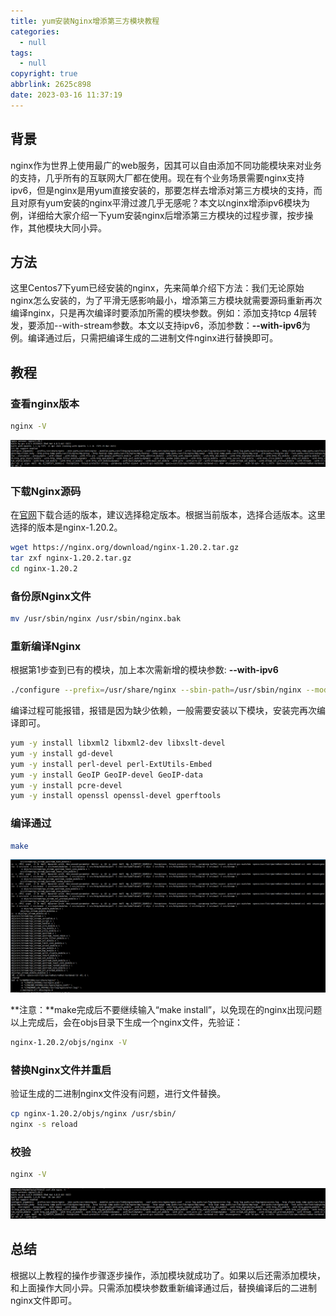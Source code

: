 ```yaml
---
title: yum安装Nginx增添第三方模块教程
categories:
  - null
tags:
  - null
copyright: true
abbrlink: 2625c898
date: 2023-03-16 11:37:19
---
```


## 背景

nginx作为世界上使用最广的web服务，因其可以自由添加不同功能模块来对业务的支持，几乎所有的互联网大厂都在使用。现在有个业务场景需要nginx支持ipv6，但是nginx是用yum直接安装的，那要怎样去增添对第三方模块的支持，而且对原有yum安装的nginx平滑过渡几乎无感呢？本文以nginx增添ipv6模块为例，详细给大家介绍一下yum安装nginx后增添第三方模块的过程步骤，按步操作，其他模块大同小异。

<!--more-->



## 方法

这里Centos7下yum已经安装的nginx，先来简单介绍下方法：我们无论原始nginx怎么安装的，为了平滑无感影响最小，增添第三方模块就需要源码重新再次编译nginx，只是再次编译时要添加所需的模块参数。例如：添加支持tcp 4层转发，要添加--with-stream参数。本文以支持ipv6，添加参数：**--with-ipv6**为例。编译通过后，只需把编译生成的二进制文件nginx进行替换即可。



## 教程

###  查看nginx版本

```bash
nginx -V
```

![](yum安装Nginx增添第三方模块教程/1.png)



### 下载Nginx源码

在[官网](https://nginx.org)下载合适的版本，建议选择稳定版本。根据当前版本，选择合适版本。这里选择的版本是nginx-1.20.2。

```bash
wget https://nginx.org/download/nginx-1.20.2.tar.gz 
tar zxf nginx-1.20.2.tar.gz 
cd nginx-1.20.2
```



### 备份原Nginx文件

```bash
mv /usr/sbin/nginx /usr/sbin/nginx.bak
```



### 重新编译Nginx

根据第1步查到已有的模块，加上本次需新增的模块参数: **--with-ipv6**

```bash
./configure --prefix=/usr/share/nginx --sbin-path=/usr/sbin/nginx --modules-path=/usr/lib64/nginx/modules --conf-path=/etc/nginx/nginx.conf --error-log-path=/var/log/nginx/error.log --http-log-path=/var/log/nginx/access.log --http-client-body-temp-path=/var/lib/nginx/tmp/client_body --http-proxy-temp-path=/var/lib/nginx/tmp/proxy --http-fastcgi-temp-path=/var/lib/nginx/tmp/fastcgi --http-uwsgi-temp-path=/var/lib/nginx/tmp/uwsgi --http-scgi-temp-path=/var/lib/nginx/tmp/scgi --pid-path=/run/nginx.pid --lock-path=/run/lock/subsys/nginx --user=nginx --group=nginx --with-compat --with-debug --with-file-aio --with-google_perftools_module --with-http_addition_module --with-http_auth_request_module --with-http_dav_module --with-http_degradation_module --with-http_flv_module --with-http_gunzip_module --with-http_gzip_static_module --with-http_image_filter_module=dynamic --with-http_mp4_module --with-http_perl_module=dynamic --with-http_random_index_module --with-http_realip_module --with-http_secure_link_module --with-http_slice_module --with-http_ssl_module --with-http_stub_status_module --with-http_sub_module --with-http_v2_module --with-http_xslt_module=dynamic --with-mail=dynamic --with-mail_ssl_module --with-pcre --with-pcre-jit --with-stream=dynamic --with-stream_ssl_module --with-stream_ssl_preread_module --with-threads --with-cc-opt='-O2 -g -pipe -Wall -Wp,-D_FORTIFY_SOURCE=2 -fexceptions -fstack-protector-strong --param=ssp-buffer-size=4 -grecord-gcc-switches -specs=/usr/lib/rpm/redhat/redhat-hardened-cc1 -m64 -mtune=generic' --with-ld-opt='-Wl,-z,relro -specs=/usr/lib/rpm/redhat/redhat-hardened-ld -Wl,-E' --with-ipv6
```

编译过程可能报错，报错是因为缺少依赖，一般需要安装以下模块，安装完再次编译即可。

```bash
yum -y install libxml2 libxml2-dev libxslt-devel 
yum -y install gd-devel 
yum -y install perl-devel perl-ExtUtils-Embed 
yum -y install GeoIP GeoIP-devel GeoIP-data
yum -y install pcre-devel
yum -y install openssl openssl-devel gperftools
```



### 编译通过

```bash
make 
```

 ![](yum安装Nginx增添第三方模块教程/3.png)

**注意：**make完成后不要继续输入“make install”，以免现在的nginx出现问题 
以上完成后，会在objs目录下生成一个nginx文件，先验证： 

```bash
nginx-1.20.2/objs/nginx -V
```



### 替换Nginx文件并重启

验证生成的二进制nginx文件没有问题，进行文件替换。

```bash
cp nginx-1.20.2/objs/nginx /usr/sbin/ 
nginx -s reload
```



### 校验

```bash
nginx -V
```

![](yum安装Nginx增添第三方模块教程/2.png)



## 总结

根据以上教程的操作步骤逐步操作，添加模块就成功了。如果以后还需添加模块，和上面操作大同小异。只需添加模块参数重新编译通过后，替换编译后的二进制nginx文件即可。





